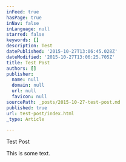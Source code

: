 ```yaml
---
inFeed: true
hasPage: true
inNav: false
inLanguage: null
starred: false
keywords: []
description: Test
datePublished: '2015-10-27T13:06:45.028Z'
dateModified: '2015-10-27T13:06:25.705Z'
title: Test Post
authors: []
publisher:
  name: null
  domain: null
  url: null
  favicon: null
sourcePath: _posts/2015-10-27-test-post.md
published: true
url: test-post/index.html
_type: Article

---
```

Test Post

This is some text.